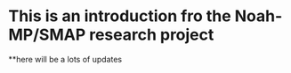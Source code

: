 # This is an introduction fro the Noah-MP/SMAP research project

**here will be a lots of updates


